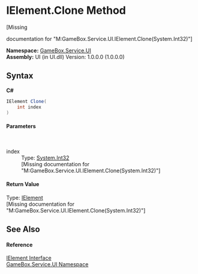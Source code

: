 # IElement.Clone Method 
 

\[Missing <summary> documentation for "M:GameBox.Service.UI.IElement.Clone(System.Int32)"\]

**Namespace:**&nbsp;<a href="6561cbd8-2bda-7a52-d42a-1887a2a36ffd">GameBox.Service.UI</a><br />**Assembly:**&nbsp;UI (in UI.dll) Version: 1.0.0.0 (1.0.0.0)

## Syntax

**C#**<br />
``` C#
IElement Clone(
	int index
)
```


#### Parameters
&nbsp;<dl><dt>index</dt><dd>Type: <a href="http://msdn2.microsoft.com/zh-cn/library/td2s409d" target="_blank">System.Int32</a><br />\[Missing <param name="index"/> documentation for "M:GameBox.Service.UI.IElement.Clone(System.Int32)"\]</dd></dl>

#### Return Value
Type: <a href="4d54f460-e345-fcb5-4916-5f9880076302">IElement</a><br />\[Missing <returns> documentation for "M:GameBox.Service.UI.IElement.Clone(System.Int32)"\]

## See Also


#### Reference
<a href="4d54f460-e345-fcb5-4916-5f9880076302">IElement Interface</a><br /><a href="6561cbd8-2bda-7a52-d42a-1887a2a36ffd">GameBox.Service.UI Namespace</a><br />